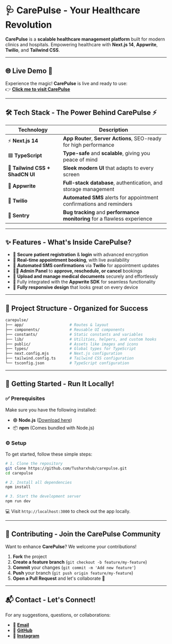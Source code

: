 

# 🩺 **CarePulse** - Your Healthcare Revolution

**CarePulse** is a **scalable healthcare management platform** built for modern clinics and hospitals. Empowering healthcare with **Next.js 14**, **Appwrite**, **Twilio**, and **Tailwind CSS**.

---

## 🌐 **Live Demo** 🚀

Experience the magic! **CarePulse** is live and ready to use:  
👉 [**Click me to visit CarePulse**](https://carepulse-brown-omega.vercel.app)

---

## 🛠️ **Tech Stack** - The Power Behind CarePulse ⚡

| Technology                      | Description                                      |
|----------------------------------|--------------------------------------------------|
| ⚡ **Next.js 14**                 | **App Router**, **Server Actions**, SEO-ready for high performance |
| 🟦 **TypeScript**                 | **Type-safe** and **scalable**, giving you peace of mind |
| 🎨 **Tailwind CSS + ShadCN UI**  | **Sleek modern UI** that adapts to every screen |
| 🧠 **Appwrite**                  | **Full-stack database**, authentication, and storage management |
| 📲 **Twilio**                    | **Automated SMS** alerts for appointment confirmations and reminders |
| 🧩 **Sentry**                    | **Bug tracking** and **performance monitoring** for a flawless experience |

---

## ✨ **Features** - What's Inside CarePulse?

- 👤 **Secure** **patient registration** & **login** with advanced encryption
- 📆 **Real-time appointment booking**, with live availability
- 🔔 **Automated SMS confirmations** via **Twilio** for appointment updates
- 🧑‍💼 **Admin Panel** to **approve, reschedule, or cancel** bookings
- 📁 **Upload and manage medical documents** securely and effortlessly
- 🧩 Fully integrated with the **Appwrite SDK** for seamless functionality
- 📱 **Fully responsive design** that looks great on every device

---

## 📁 **Project Structure** - Organized for Success

```bash
carepulse/
├── app/                    # Routes & layout
├── components/             # Reusable UI components
├── constants/              # Static constants and variables
├── lib/                    # Utilities, helpers, and custom hooks
├── public/                 # Assets like images and icons
├── types/                  # Global types for TypeScript
├── next.config.mjs         # Next.js configuration
├── tailwind.config.ts      # Tailwind CSS configuration
└── tsconfig.json           # TypeScript configuration
```

---

## 🚀 **Getting Started** - Run It Locally!

### ✅ **Prerequisites**

Make sure you have the following installed:

- 🟢 **Node.js** ([Download here](https://nodejs.org))
- 📦 **npm** (Comes bundled with Node.js)

### ⚙️ **Setup**

To get started, follow these simple steps:

```bash
# 1. Clone the repository
git clone https://github.com/Tusharxhub/carepulse.git
cd carepulse

# 2. Install all dependencies
npm install

# 3. Start the development server
npm run dev
```

💻 Visit `http://localhost:3000` to check out the app locally.

---

## 🤝 **Contributing** - Join the CarePulse Community

Want to enhance **CarePulse**? We welcome your contributions!

1. **Fork** the project
2. **Create a feature branch** (`git checkout -b feature/my-feature`)
3. **Commit** your changes (`git commit -m 'Add new feature'`)
4. **Push** your branch (`git push origin feature/my-feature`)
5. **Open a Pull Request** and let's collaborate 🚀

---

## 📬 **Contact** - Let's Connect!

For any suggestions, questions, or collaborations:

- 📧 **[Email](mailto:t.k.d.dey2033929837@gmail.com)**  
- 🔗 **[GitHub](https://github.com/Tusharxhub)**  
- 📸 **[Instagram](https://www.instagram.com/tushardevx01/)**

